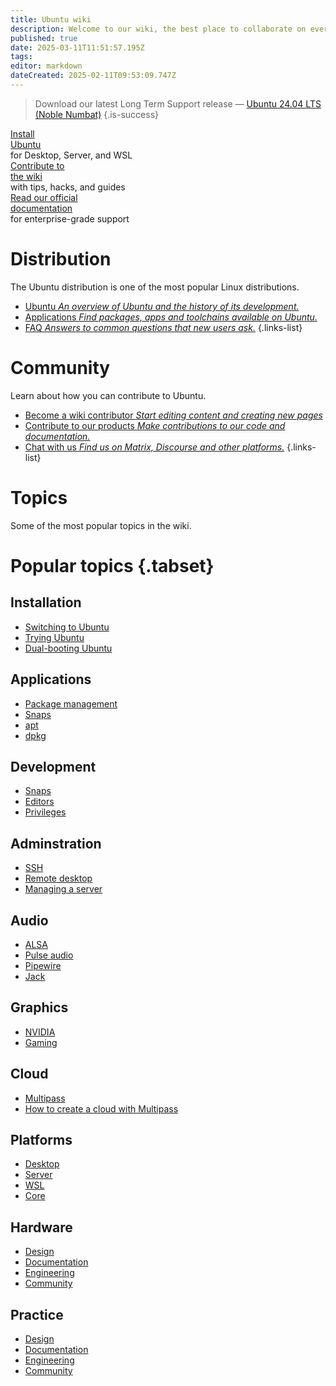 ```yaml
---
title: Ubuntu wiki
description: Welcome to our wiki, the best place to collaborate on everything Ubuntu.
published: true
date: 2025-03-11T11:51:57.195Z
tags: 
editor: markdown
dateCreated: 2025-02-11T09:53:09.747Z
---
```


> Download our latest Long Term Support release — [Ubuntu 24.04 LTS (Noble Numbat)]()
{.is-success}

<div class="cardGroup">
  <div class="card cardGroup__card">
    <div class="card__description cardGroup__cardDescription">
      <div class="icon fa fa-download card__descriptionIcon"></div>
      <div class="card__descriptionText"><a href="/ubuntu/install">Install<br/> Ubuntu</a></div>
    </div>
    <div class="card__price">for Desktop, Server, and WSL</div>
  </div>
  <div class="card cardGroup__card">
    <div class="card__description cardGroup__cardDescription">
      <div class="icon fa fa-pen card__descriptionIcon"></div>
      <div class="card__descriptionText"><a href="/community/wiki">Contribute to<br/>the wiki</a></div>
    </div>
    <div class="card__price">with tips, hacks, and guides</div>
  </div>
  <div class="card cardGroup__card">
    <div class="card__description cardGroup__cardDescription">
      <div class="icon fa fa-newspaper card__descriptionIcon"></div>
      <div class="card__descriptionText"><a href="/documentation/home">Read our official<br/> documentation</a></div>
    </div>
    <div class="card__price">for enterprise-grade support</div>
  </div>
</div>

# Distribution

The Ubuntu distribution is one of the most popular Linux distributions.

- [Ubuntu *An overview of Ubuntu and the history of its development.*](/ubuntu/overview)
- [Applications *Find packages, apps and toolchains available on Ubuntu.*](/ubuntu/software)
- [FAQ *Answers to common questions that new users ask.*](/ubuntu/tips)
{.links-list}

# Community

Learn about how you can contribute to Ubuntu.

- [Become a wiki contributor *Start editing content and creating new pages*](/community/wiki)
- [Contribute to our products *Make contributions to our code and documentation.*](/community/platforms)
- [Chat with us *Find us on Matrix, Discourse and other platforms.*](/community/platforms)
{.links-list}

# Topics

Some of the most popular topics in the wiki.

# Popular topics {.tabset}

## Installation

- [Switching to Ubuntu](/home/alsa)
- [Trying Ubuntu](/home/pulseaudio)
- [Dual-booting Ubuntu](/home/pipewire)


## Applications

- [Package management](/home/packages)
- [Snaps](/home/snaps)
- [apt](/home/apt)
- [dpkg](/home/dpkg)

## Development

- [Snaps](/home/snap)
- [Editors](/home/editors)
- [Privileges](/home/privileges)

## Adminstration

- [SSH](/home/ssh)
- [Remote desktop](/home/remote)
- [Managing a server](/home/server)

## Audio

- [ALSA](/home/alsa)
- [Pulse audio](/home/pulseaudio)
- [Pipewire](/home/pipewire)
- [Jack](/home/jack)

## Graphics

- [NVIDIA](/home/nvidia)
- [Gaming](/home/gaming)

## Cloud

- [Multipass](/cloud/multipass)
- [How to create a cloud with Multipass](/cloud/multipass/multipasscloudguide)

## Platforms

- [Desktop](/ubuntu/desktop)
- [Server](/ubuntu/server)
- [WSL](/ubuntu/wsl)
- [Core](/ubuntu/core)

## Hardware

- [Design](/practice/design)
- [Documentation](/practice/docs)
- [Engineering](/practice/engineering)
- [Community](/practice/community)

## Practice

- [Design](/practice/design)
- [Documentation](/practice/docs)
- [Engineering](/practice/engineering)
- [Community](/practice/community)